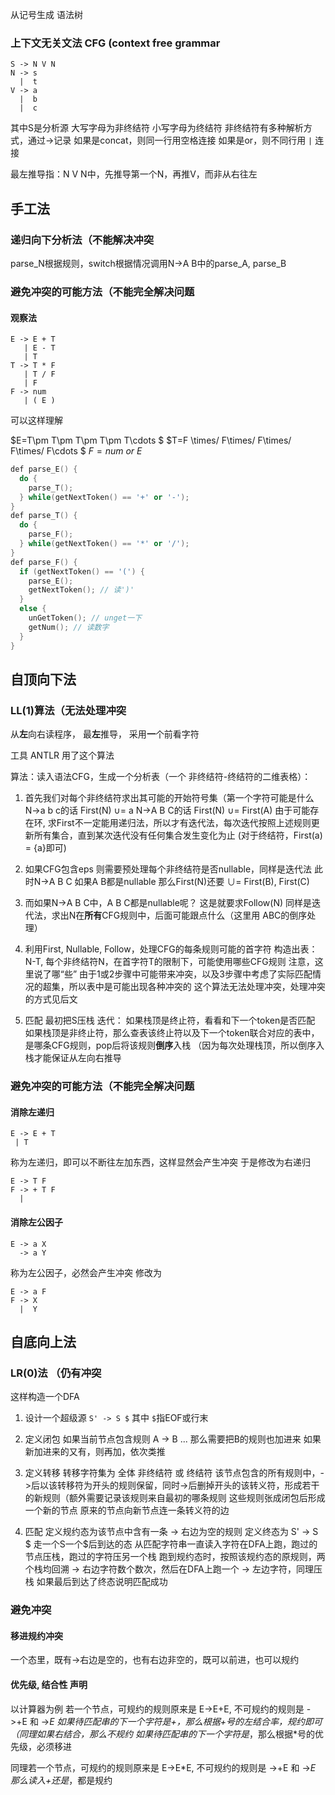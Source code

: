 从记号生成 语法树

### 上下文无关文法 CFG (context free grammar 

```
S -> N V N
N -> s
  |  t
V -> a
  |  b
  |  c
```

其中S是分析源
大写字母为非终结符
小写字母为终结符
非终结符有多种解析方式，通过->记录
如果是concat，则同一行用空格连接
如果是or，则不同行用 `|` 连接

最左推导指：N V N中，先推导第一个N，再推V，而非从右往左

## 手工法
### 递归向下分析法（不能解决冲突
parse_N根据规则，switch根据情况调用N->A B中的parse_A, parse_B

### 避免冲突的可能方法（不能完全解决问题
#### 观察法
```
E -> E + T
   | E - T
   | T
T -> T * F
   | T / F
   | F
F -> num
   | ( E )
```
可以这样理解

$E=T\pm T\pm T\pm T\pm T\cdots $
$T=F \times/ F\times/ F\times/ F\times/ F\cdots $
$F=num~or~E$

```c++
def parse_E() {
  do {
    parse_T();
  } while(getNextToken() == '+' or '-');
}
def parse_T() {
  do {
    parse_F();
  } while(getNextToken() == '*' or '/');
}
def parse_F() {
  if (getNextToken() == '(') {
    parse_E();
    getNextToken(); // 读')'
  }
  else {
    unGetToken(); // unget一下
    getNum(); // 读数字
  }
}
```

## 自顶向下法

### LL(1)算法（无法处理冲突
从**左**向右读程序， 最**左**推导， 采用**一**个前看字符

工具 ANTLR 用了这个算法

算法：读入语法CFG，生成一个分析表（一个 非终结符-终结符的二维表格）：

1. 首先我们对每个非终结符求出其可能的开始符号集（第一个字符可能是什么
N->a b c的话 First(N) $\cup =$ a
N->A B C的话 First(N) $\cup =$ First(A)
由于可能存在环, 求First不一定能用递归法，所以才有迭代法，每次迭代按照上述规则更新所有集合，直到某次迭代没有任何集合发生变化为止
(对于终结符，First(a) = {a}即可)

2. 如果CFG包含eps
则需要预处理每个非终结符是否nullable，同样是迭代法
此时N->A B C 如果A B都是nullable
那么First(N)还要 $\cup=$ First(B), First(C)

3. 而如果N->A B C中，A B C都是nullable呢？
这是就要求Follow(N)
同样是迭代法，求出N在**所有**CFG规则中，后面可能跟点什么（这里用 ABC的倒序处理）

4. 利用First, Nullable, Follow，处理CFG的每条规则可能的首字符
构造出表：N-T, 每个非终结符N，在首字符T的限制下，可能使用哪些CFG规则
注意，这里说了哪“些”
由于1或2步骤中可能带来冲突，以及3步骤中考虑了实际匹配情况的超集，所以表中是可能出现各种冲突的
这个算法无法处理冲突，处理冲突的方式见后文

5. 匹配
最初把S压栈
迭代：
如果栈顶是终止符，看看和下一个token是否匹配
如果栈顶是非终止符，那么查表该终止符以及下一个token联合对应的表中，是哪条CFG规则，pop后将该规则**倒序**入栈
（因为每次处理栈顶，所以倒序入栈才能保证从左向右推导

### 避免冲突的可能方法（不能完全解决问题

#### 消除左递归
```
E -> E + T
 | T
```
称为左递归，即可以不断往左加东西，这样显然会产生冲突
于是修改为右递归
```
E -> T F
F -> + T F
  |
```

#### 消除左公因子
```
E -> a X
  -> a Y
```
称为左公因子，必然会产生冲突
修改为
```
E -> a F
F -> X
  |  Y
```

## 自底向上法
### LR(0)法 （仍有冲突

这样构造一个DFA

1. 设计一个超级源
`S' -> S $` 其中 `$`指EOF或行末

2. 定义闭包
如果当前节点包含规则 A -> B ...
那么需要把B的规则也加进来
如果新加进来的又有，则再加，依次类推

3. 定义转移
转移字符集为 全体 非终结符 或 终结符
该节点包含的所有规则中，->后以该转移符为开头的规则保留，同时->后删掉开头的该转义符，形成若干的新规则（额外需要记录该规则来自最初的哪条规则
这些规则张成闭包后形成一个新的节点
原来的节点向新节点连一条转义符的边

4. 匹配
定义规约态为该节点中含有一条 -> 右边为空的规则
定义终态为 S' -> S $ 走一个S一个$后到达的态
从匹配字符串一直读入字符在DFA上跑，跑过的节点压栈，跑过的字符压另一个栈
跑到规约态时，按照该规约态的原规则，两个栈均回溯 -> 右边字符数个数次，然后在DFA上跑一个 -> 左边字符，同理压栈
如果最后到达了终态说明匹配成功

### 避免冲突
#### 移进规约冲突
一个态里，既有->右边是空的，也有右边非空的，既可以前进，也可以规约

#### 优先级, 结合性 声明
以计算器为例
若一个节点，可规约的规则原来是 E->E+E, 不可规约的规则是 ->+E 和 ->*E
如果待匹配串的下一个字符是+，那么根据+号的左结合率，规约即可（同理如果右结合，那么不规约
如果待匹配串的下一个字符是*，那么根据*号的优先级，必须移进

同理若一个节点，可规约的规则原来是 E->E*E, 不可规约的规则是 ->+E 和 ->*E
那么读入+还是*，都是规约
